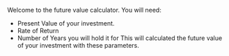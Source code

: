 Welcome to the future value calculator. You will need:
-   Present Value of your investment.
-   Rate of Return
-   Number of Years you will hold it for
This will calculated the future value of your investment with these parameters. 
